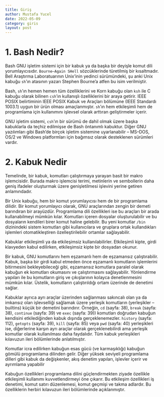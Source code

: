 ```yaml
---
title: Giriş
author: Mustafa Yucel
date: 2022-05-09
category: giris 
layout: post
---
```


# 1. Bash Nedir?

Bash GNU işletim sistemi için bir kabuk ya da başka bir deyişle komut dili yorumlayıcısıdır. `Bourne–Again SHell` sözcüklerinde türetilmiş bir kısaltmadır. Bell Araştırma Laboratuarının Unix’inin yedinci sürümündeki, şu anki Unix kabuğu `sh`’ın atasının yazarı Stephen Bourne’a atfen bu isim verilmiştir. 

Bash, `sh`’ın hemen hemen tüm özelliklerini ve Korn kabuğu olan `ksh` ile C kabuğu olarak bilinen `csh`’ın kullanışlı özelliklerini bir araya getirir. IEEE POSIX belirtiminin IEEE POSIX Kabuk ve Araçları bölümüne (IEEE Standardı 1003.1) uygun bir ürün olması amaçlanmıştır. `sh`’ın hem etkileşimli hem de programlama için kullanımını işlevsel olarak arttıran geliştirmeler içerir. 

GNU işletim sistemi, `csh`’ın bir sürümü de dahil olmak üzere başka kabuklarla da teçhiz edilmişse de Bash öntanımlı kabuktur. Diğer GNU yazılımları gibi Bash’de birçok işletim sistemine uyarlanabilir – MS–DOS, OS/2 ve Windows platformları için bağımsız olarak desteklenen sürümleri vardır.

# 2. Kabuk Nedir

Temelinde, bir kabuk, komutları çalıştırmaya yarayan basit bir makro işlemcisidir. Burada makro işlemcisi terimi, metinlerin ve sembollerin daha geniş ifadeler oluşturmak üzere genişletilmesi işlevini yerine getiren anlamındadır.

Bir Unix kabuğu, hem bir komut yorumlayıcısı hem de bir programlama dilidir. Bir komut yorumlayıcı olarak, GNU araçlarından zengin bir demeti barındıran bir arayüzdür. Programlama dili özellikleri ise bu araçları bir arada kullanabilmeyi mümkün kılar. Komutları içeren dosyalar oluşturulabilir ve bu dosyaların kendileri birer komut haline gelebilir. Bu yeni komutlar `/bin` dizinindeki sistem komutları gibi kullanıcılara ve gruplara ortak kullandıkları işlemleri otomatikleştiren özelleştirilebilir ortamlar sağlayabilir.

Kabuklar etkileşimli ya da etkileşimsiz kullanılabilirler. Etkileşimli kipte, girdi klavyeden kabul edilirken, etkileşimsiz kipte bir dosyadan okunur.

Bir kabuk, GNU komutlarını hem eşzamanlı hem de eşzamansız çalıştırabilir. Kabuk, başka bir girdi kabul etmeden önce eşzamanlı komutların işlemlerini bitirmesini bekleyebileceği gibi, eşzamansız komutlara paralel olarak kabuğun ek komutları okumasını ve çalıştırmasını sağlayabilir. Yönlendirme yapıları ile bu komutların giriş ve çıkışlarının kolayca denetlenmesini mümkün kılar. Üstelik, komutların çalıştırıldığı ortam üzerinde de denetimi sağlar.

Kabuklar ayrıca ayrı araçlar üzerinden sağlanması sakıncalı olan ya da imkansız olan işlevselliği sağlamak üzere yerleşik komutların (yerleşikler – builtins) küçük bir demetini barındırır. Örneğin, `cd` (sayfa: 38), `break` (sayfa: 38), `continue` (sayfa: 39) ve `exec` (sayfa: 39)) komutları doğrudan kabuğun kendisini etkilediğinden kabuk dışında gerçeklenemezler. `history` (sayfa: 112), `getopts` (sayfa: 39), `kill` (sayfa: 85) veya `pwd` (sayfa: 40) yerleşikleri ise, diğerlerine karşın ayrı araçlar olarak gerçeklenebilirdi ama yerleşik komutlar olarak kullanılması daha faydalıdır. Tüm kabuk yerleşikleri kılavuzun ileri bölümlerinde anlatılmıştır.

Komutlar icra edilirken kabuğun esas gücü (ve karmaşıklığı) kabuğun gömülü programlama dilinden gelir. Diğer yüksek seviyeli programlama dilleri gibi kabuk da değişkenler, akış denetim yapıları, işlevler içerir ve ayrımlama yapabilir

Kabuğun özellikleri programlama dilini güçlendirmekten ziyade özellikle etkileşimli kullanımı kuvvetlendirmeyi öne çıkarır. Bu etkileşim özellikleri iş denetimi, komut satırı düzenlemesi, komut geçmişi ve takma adlardır. Bu özelliklerin herbiri kılavuzun ileri bölümlerinde açıklanmıştır.